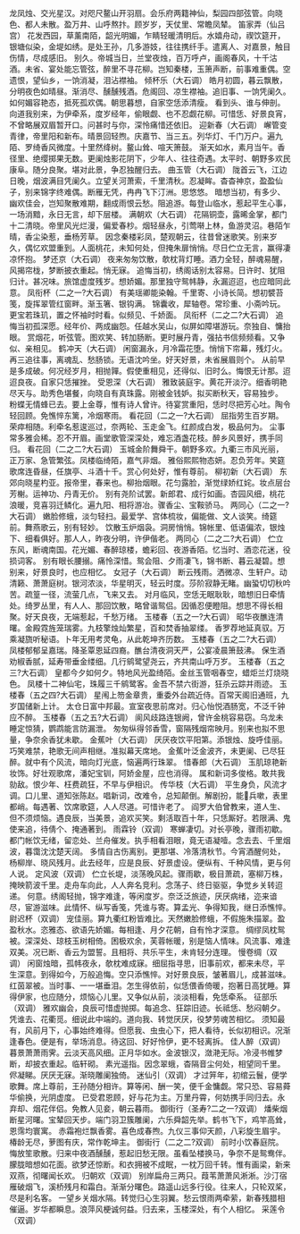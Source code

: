 <!-- { "loadSidebar": true } -->
龙凤烛、交光星汉。对咫尺鳌山开羽扇。会乐府两籍神仙，梨园四部弦管。向晓色、都人未散。盈万井、山呼熬抃。顾岁岁，天仗里、常瞻凤辇。 
笛家弄（仙吕宫）
花发西园，草薰南陌，韶光明媚，乍睛轻暖清明后。水嬉舟动，禊饮筵开，银塘似染，金堤如绣。是处王孙，几多游妓，往往携纤手。遣离人、对嘉景，触目伤情，尽成感旧。 
别久。帝城当日，兰堂夜烛，百万呼卢，画阁春风，十千沽酒。未省、宴处能忘管弦，醉里不寻花柳。岂知秦楼，玉箫声断，前事难重偶。空遗恨，望仙乡，一饷消凝，泪沾襟袖。 
倾杯乐（大石调）
皓月初圆，暮云飘散，分明夜色如晴昼。渐消尽、醺醺残酒。危阁回、凉生襟袖。追旧事、一饷凭阑久。如何媚容艳态，抵死孤欢偶。朝思暮想，自家空恁添清瘦。 
看到头、谁与伸剖。向道我别来，为伊牵系，度岁经年，偷眼觑、也不忍觑花柳。可惜恁、好景良宵，不曾略展双眉暂开口。问甚时与你，深怜痛惜还依旧。 
迎新春（大石调）
嶰管变青律，帝里阳和新布。晴景回轻煦。庆嘉节、当三五。列华灯、千门万户。遍九陌、罗绮香风微度。十里然绛树。鳌山耸、喧天箫鼓。 
渐天如水，素月当午。香径里、绝缨掷果无数。更阑烛影花阴下，少年人、往往奇遇。太平时、朝野多欢民康阜。随分良聚。堪对此景，争忍独醒归去。 
曲玉管（大石调）
陇首云飞，江边日晚，烟波满目凭阑久。立望关河萧索，千里清秋。忍凝眸。杳杳神京，盈盈仙子，别来锦字终难偶。断雁无凭，冉冉飞下汀洲。思悠悠。 
暗想当初，有多少、幽欢佳会，岂知聚散难期，翻成雨恨云愁。阻追游。每登山临水，惹起平生心事，一场消黯，永日无言，却下层楼。 
满朝欢（大石调）
花隔铜壶，露晞金掌，都门十二清晓。帝里风光烂漫，偏爱春杪。烟轻昼永，引莺啭上林，鱼游灵沼。巷陌乍晴，香尘染惹，垂杨芳草。 
因念秦楼彩凤，楚观朝云，往昔曾迷歌笑。别来岁久，偶忆欢盟重到。人面桃花，未知何处，但掩朱扉悄悄。尽日伫立无言，赢得凄凉怀抱。 
梦还京（大石调）
夜来匆匆饮散，欹枕背灯睡。酒力全轻，醉魂易醒，风揭帘栊，梦断披衣重起。悄无寐。 
追悔当初，绣阁话别太容易。日许时、犹阻归计。甚况味。旅馆虚度残岁。想娇媚。那里独守鸳帏静，永漏迢迢，也应暗同此意。 
凤衔杯（二之一?大石调）
有美瑶卿能染翰。千里寄、小诗长简。想初襞苔笺，旋挥翠管红窗畔。渐玉箸、银钩满。 
锦囊收，犀轴卷。常珍重、小斋吟玩。更宝若珠玑，置之怀袖时时看。似频见、千娇面。 
凤衔杯（二之二?大石调）
追悔当初孤深愿。经年价、两成幽怨。任越水吴山，似屏如障堪游玩。奈独自、慵抬眼。 
赏烟花，听弦管。图欢笑、转加肠断。更时展丹青，强拈书信频频看。又争似、亲相见。 
鹤冲天（大石调）
闲窗漏永，月冷霜花堕。悄悄下帘幕，残灯火。再三追往事，离魂乱、愁肠锁。无语沈吟坐。好天好景，未省展眉则个。 
从前早是多成破。何况经岁月，相抛嚲。假使重相见，还得似、旧时么。悔恨无计那。迢迢良夜。自家只恁摧挫。 
受恩深（大石调）
雅致装庭宇。黄花开淡泞。细香明艳尽天与。助秀色堪餐，向晓自有真珠露。刚被金钱妒。拟买断秋天，容易独步。 
粉蝶无情蜂已去。要上金尊，惟有诗人曾许。待宴赏重阳，恁时尽把芳心吐。陶令轻回顾。免憔悴东篱，冷烟寒雨。 
看花回（二之一?大石调）
屈指劳生百岁期。荣瘁相随。利牵名惹逡巡过，奈两轮、玉走金飞。红颜成白发，极品何为。 
尘事常多雅会稀。忍不开眉。画堂歌管深深处，难忘酒盏花枝。醉乡风景好，携手同归。 
看花回（二之二?大石调）
玉城金阶舞舜干。朝野多欢。九衢三市风光丽，正万家、急管繁弦。凤楼临绮陌，嘉气非烟。 
雅俗熙熙物态妍。忍负芳年。笑筵歌席连昏昼，任旗亭、斗酒十千。赏心何处好，惟有尊前。 
柳初新（大石调）
东郊向晓星杓亚。报帝里，春来也。柳抬烟眼。花匀露脸，渐觉绿娇红姹。妆点层台芳榭。运神功、丹青无价。 
别有尧阶试罢。新郎君、成行如画。杏园风细，桃花浪暖，竞喜羽迁鳞化。遍九阳、相将游冶。骤香尘、宝鞍骄马。 
两同心（二之一?大石调）
嫩脸修蛾，淡匀轻扫。最爱学、宫体梳妆，偏能做、文人谈笑。绮筵前。舞燕歌云，别有轻妙。 
饮散玉炉烟袅。洞房悄悄。锦帐里、低语偏浓，银烛下、细看俱好。那人人，昨夜分明，许伊偕老。 
两同心（二之二?大石调）
伫立东风，断魂南国。花光媚、春醉琼楼，蟾彩回、夜游香陌。忆当时、酒恋花迷，役损词客。 
别有眼长腰搦。痛怜深惜。鸳会阻、夕雨凄飞，锦书断、暮云凝碧。想别来，好景良时，也应相忆。 
女冠子（大石调）
断云残雨。洒微凉、生轩户。动清籁、萧萧庭树。银河浓淡，华星明灭，轻云时度。莎阶寂静无睹。幽蛩切切秋吟苦。疏篁一径，流萤几点，飞来又去。 
对月临风，空恁无眠耿耿，暗想旧日牵情处。绮罗丛里，有人人、那回饮散，略曾谐鸳侣。因循忍便瞪阻。想思不得长相聚。好天良夜，无端惹起，千愁万绪。 
玉楼春（五之一?大石调）
昭华夜醮连清曙。金殿霓旌笼瑞雾。九枝擎烛灿繁星，百和焚香抽翠缕。 
香罗荐地延真驭。万乘凝旒听秘语。卜年无用考灵龟，从此乾坤齐历数。 
玉楼春（五之二?大石调）
凤楼郁郁呈嘉瑞。降圣覃恩延四裔。醮台清夜洞天严，公宴凌晨箫鼓沸。 
保生酒劝椒香腻，延寿带垂金缕细。几行鹓鹭望尧云，齐共南山呼万岁。 
玉楼春（五之三?大石调）
皇都今夕如何夕。特地风光盈绮陌。金丝玉管咽春空，蜡炬兰灯烧晓色。 
凤楼十二神仙宅，珠履三千鹓鹭客。金吾不禁六街游，狂杀云踪并雨迹。 
玉楼春（五之四?大石调）
星闱上笏金章贵，重委外台疏近侍。百常天阁旧通班，九岁国储新上计。 
太仓日富中邦最。宣室夜思前席对。归心怡悦酒肠宽，不泛千钟应不醉。 
玉楼春（五之五?大石调）
阆风歧路连银阙，曾许金桃容易窃。乌龙未睡定惊猜，鹦鹉能言防漏泄。 
匆匆纵得邻香雪，窗隔残烟帘映月。别来也拟不思量，争奈余香犹未歇。 
金蕉叶（大石调）
厌厌夜饮平阳第。添银烛、旋呼佳丽。巧笑难禁，艳歌无间声相继。准拟幕天席地。 
金蕉叶泛金波齐，未更阑、已尽狂醉。就中有个风流，暗向灯光底，恼遍两行珠翠。 
惜春郎（大石调）
玉肌琼艳新妆饰。好壮观歌席，潘妃宝钏，阿娇金屋，应也消得。 
属和新词多俊格。敢共我勍敌。恨少年、枉费疏狂，不早与伊相识。 
传华枝（大石调）
平生身负，风流才调。口儿里、道知张陈赵。唱新词，改难令，总知颠倒。解剧扮，能兵嗽，表里都峭。每遇著、饮席歌筵，人人尽道。可惜许老了。 
阎罗大伯曾教来，道人生、但不须烦恼。遇良辰，当美景，追欢买笑。剩活取百十年，只恁厮好。若限满、鬼使来追，待倩个、掩通著到。 
雨霖铃（双调）
寒蝉凄切。对长亭晚，骤雨初歇。都门帐饮无绪，留恋处、兰舟催发。执手相看泪眼，竟无语凝噎。念去去、千里烟波，暮霭沈沈楚天阔。 
多情自古伤离别。更那堪、冷落清秋节。今宵酒醒何处，杨柳岸、晓风残月。此去经年，应是良辰、好景虚设。便纵有、千种风情，更与何人说。 
定风波（双调）
伫立长堤，淡荡晚风起。骤雨歇，极目萧疏，塞柳万株，掩映箭波千里。走舟车向此，人人奔名竞利。念荡子、终日驱驱，争觉乡关转迢递。 
何意。绣阁轻抛，锦字难逢，等闲度岁。奈泛泛旅迹，厌厌病绪，迩来谙尽，宦游滋味。此情怀、纵写香笺，凭谁与寄。算孟光、争得知我，继日添憔悴。 
尉迟杯（双调）
宠佳丽。算九衢红粉皆难比。天然嫩脸修蛾，不假施朱描翠。盈盈秋水。恣雅态、欲语先娇媚。每相逢、月夕花朝，自有怜才深意。 
绸缪凤枕鸳被。深深处、琼枝玉树相倚。困极欢余，芙蓉帐暖，别是恼人情味。风流事、难逢双美。况已断、香云为盟誓。且相将、共乐平生，未肯轻分连理。 
慢卷绸（双调）
闲窗烛暗，孤帏夜永，欹枕难成寐。细屈指寻思，旧事前欢，都来未尽，平生深意。到得如今，万般追悔。空只添憔悴。对好景良辰，皱著眉儿，成甚滋味。 
红茵翠被。当时事、一一堪垂泪。怎生得依前，似恁偎香倚暖，抱著日高犹睡。算得伊家，也应随分，烦恼心儿里。又争似从前，淡淡相看，免恁牵系。 
征部乐（双调）
雅欢幽会，良辰可惜虚抛掷。每追念、狂踪旧迹。长祗恁、愁闷朝夕。凭谁去、花衢觅。细说此中端的。道向我、转觉厌厌，役梦劳魂苦相忆。 
须知最有，风前月下，心事始终难得。但愿我、虫虫心下，把人看待，长似初相识。况渐逢春色。便是有，举场消息。待这回、好好怜伊，更不轻离拆。 
佳人醉（双调）
暮景萧萧雨霁。云淡天高风细。正月华如水。金波银汉，潋滟无际。冷浸书帷梦断，却披衣重起。临轩砌。 
素光遥指。因念翠蛾，杳隔音尘何处，相望同千里。侭凝睇。厌厌无寐。渐晓雕阑独倚。 
迷仙引（双调）
才过笄年，初绾云鬟，便学歌舞。席上尊前，王孙随分相许。算等闲、酬一笑，便千金慵觑。常只恐、容易蕣华偷换，光阴虚度。 
已受君恩顾，好与花为主。万里丹霄，何妨携手同归去。永弃却、烟花伴侣。免教人见妾，朝云暮雨。 
御街行（圣寿?二之一?双调）
燔柴烟断星河曙。宝辇回天步。端门羽卫簇雕阑，六乐舜韶先举。鹤书飞下，鸡竿高耸，恩霈均寰寓。 
赤霜袍烂飘香雾。喜色成春煦。九仪三事仰天颜，八彩旋生眉宇。椿龄无尽，萝图有庆，常作乾坤主。 
御街行（二之二?双调）
前时小饮春庭院。悔放笙歌散。归来中夜酒醺醺，惹起旧愁无限。虽看坠楼换马，争奈不是鸳鸯伴。 
朦胧暗想如花面。欲梦还惊断。和衣拥被不成眠，一枕万回千转。惟有画梁，新来双燕，彻曙闻长欢。 
归朝欢（双调）
别岸扁舟三两只。葭苇萧萧风淅淅。沙汀宿雁破烟飞，溪桥残月和霜白。渐渐分曙色。路遥山远多行役。往来人，只轮双桨，尽是利名客。 
一望乡关烟水隔。转觉归心生羽翼。愁云恨雨两牵萦，新春残腊相催逼。岁华都瞬息。浪萍风梗诚何益。归去来，玉楼深处，有个人相忆。 
采莲令（双调）
